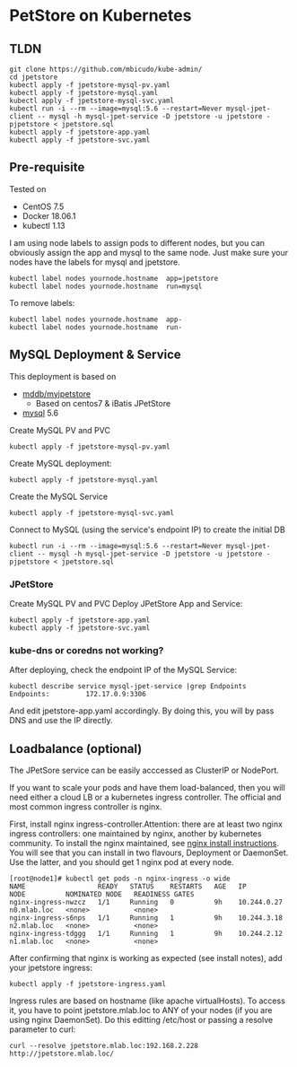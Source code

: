 # PetStore on Kubernetes

## TLDN
  ```
  git clone https://github.com/mbicudo/kube-admin/
  cd jpetstore
  kubectl apply -f jpetstore-mysql-pv.yaml
  kubectl apply -f jpetstore-mysql.yaml
  kubectl apply -f jpetstore-mysql-svc.yaml
  kubectl run -i --rm --image=mysql:5.6 --restart=Never mysql-jpet-client -- mysql -h mysql-jpet-service -D jpetstore -u jpetstore -pjpetstore < jpetstore.sql
  kubectl apply -f jpetstore-app.yaml
  kubectl apply -f jpetstore-svc.yaml
  ```


## Pre-requisite
Tested on 
* CentOS 7.5
* Docker 18.06.1
* kubectl 1.13

I am using node labels to assign pods to different nodes, but you can obviously assign the app and mysql to the same node.
Just make sure your nodes have the labels for mysql and jpetstore.
  ```
  kubectl label nodes yournode.hostname  app=jpetstore
  kubectl label nodes yournode.hostname  run=mysql
  ```
To remove labels:
  ```
  kubectl label nodes yournode.hostname  app-
  kubectl label nodes yournode.hostname  run-
  ```
  
## MySQL Deployment & Service

This deployment is based on 
* [mddb/myjpetstore]
  * Based on centos7 & iBatis JPetStore
* [mysql] 5.6 

[mddb/myjpetstore]: https://hub.docker.com/r/mddb/myjpetstore/
[mysql]: https://hub.docker.com/_/mysql/

Create MySQL PV and PVC
  ```
  kubectl apply -f jpetstore-mysql-pv.yaml
  ```

Create MySQL deployment:
  ```
  kubectl apply -f jpetstore-mysql.yaml
  ```

Create the MySQL Service
  ```
  kubectl apply -f jpetstore-mysql-svc.yaml
  ```

Connect to MySQL (using the service's endpoint IP) to create the initial DB
  ```
  kubectl run -i --rm --image=mysql:5.6 --restart=Never mysql-jpet-client -- mysql -h mysql-jpet-service -D jpetstore -u jpetstore -pjpetstore < jpetstore.sql
  ```

### JPetStore
Create MySQL PV and PVC
Deploy JPetStore App and Service:
  ```
  kubectl apply -f jpetstore-app.yaml
  kubectl apply -f jpetstore-svc.yaml
  ```

### kube-dns or coredns not working?

After deploying, check the endpoint IP of the MySQL Service:
  ```
  kubectl describe service mysql-jpet-service |grep Endpoints
  Endpoints:         172.17.0.9:3306
  ```

And edit jpetstore-app.yaml accordingly. By doing this, you will by pass DNS and use the IP directly.

## Loadbalance (optional)

The JPetSore service can be easily acccessed as ClusterIP or NodePort.

If you want to scale your pods and have them load-balanced, then you will need either a cloud LB or a kubernetes ingress controller. The official and most common ingress controller is nginx. 

First, install nginx ingress-controller.Attention: there are at least two nginx ingress controllers: one maintained by nginx, another by kubernetes community. To install the nginx maintained, see [nginx install instructions]. You will see that you can install in two flavours, Deployment or DaemonSet. Use the latter, and you should get 1 nginx pod at every node.

```
[root@node1]# kubectl get pods -n nginx-ingress -o wide
NAME                  READY   STATUS    RESTARTS   AGE   IP            NODE          NOMINATED NODE   READINESS GATES
nginx-ingress-nwzcz   1/1     Running   0          9h    10.244.0.27   n0.mlab.loc   <none>           <none>
nginx-ingress-s6nps   1/1     Running   1          9h    10.244.3.18   n2.mlab.loc   <none>           <none>
nginx-ingress-tdggg   1/1     Running   1          9h    10.244.2.12   n1.mlab.loc   <none>           <none>
```

After confirming that nginx is working as expected (see install notes), add your jpetstore ingress:
  ```
  kubectl apply -f jpetstore-ingress.yaml
  ```

Ingress rules are based on hostname (like apache virtualHosts). To access it, you have to point jpetstore.mlab.loc to ANY of your nodes (if you are using nginx DaemonSet). Do this editting /etc/host or passing a resolve parameter to curl:
  ```
  curl --resolve jpetstore.mlab.loc:192.168.2.228 http://jpetstore.mlab.loc/
  ```

[nginx install instructions]: https://github.com/nginxinc/kubernetes-ingress/tree/master/deployments
